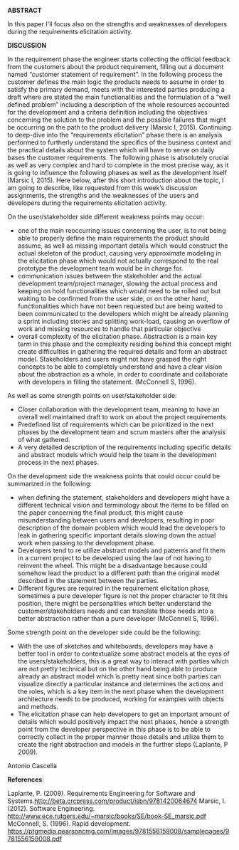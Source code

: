 **ABSTRACT**

In this paper I'll focus also on the strengths and weaknesses of developers during the requirements elicitation activity.

**DISCUSSION**

In the requirement phase the engineer starts collecting the official feedback from the customers about the product 
requirement, filling out a document named “customer statement of requirement”. In the following process the customer 
defines the main logic the products needs to assume in order to satisfy the primary demand, meets with the interested
parties producing a draft where are stated the main functionalities and the formulation of a “well defined problem”
including a description of the whole resources accounted for the development and a criteria definition including the 
objectives concerning the solution to the problem and the possible failures that might be occurring on the path to
the product delivery (Marsic I, 2015).
Continuing to deep-dive into the “requirements elicitation” phase there is an analysis performed to furtherly 
understand the specifics of the business context and the practical details about the system which will have to 
serve on daily bases the customer requirements. The following phase is absolutely crucial as well as very complex 
and hard to complete in the most precise way, as it is going to influence the following phases as well as the 
development itself (Marsic I, 2015).
 Here below, after this short introduction about the topic, I am going to describe, like requested from this week’s 
discussion assignments, the strengths and the weaknesses of the users and developers during the requirements 
elicitation activity.

On the user/stakeholder side different weakness points may occur:

- one of the main reoccurring issues concerning the user, is to not being able to properly define the main requirements the product should assume, as well as missing important details which would construct the actual skeleton of the product, causing very approximate modeling in the elicitation phase which would not actually correspond to the real prototype the development team would be in charge for.
- communication issues between the stakeholder and the actual development team/project manager, slowing the actual process and keeping on hold functionalities which would need to be rolled out but waiting to be confirmed from the user side, or on the other hand, functionalities which have not been requested but are being waited to been communicated to the developers which might be already planning a sprint including stories and splitting work-load, causing an overflow of work and missing resources to handle that particular objective
- overall complexity of the elicitation phase. Abstraction is a main key term in this phase and the complexity residing behind this concept might create difficulties in gathering the required details and form an abstract model. Stakeholders and users might not have grasped the right concepts to be able to completely understand and have a clear vision about the abstraction as a whole, in order to coordinate and collaborate with developers in filling the statement. (McConnell S, 1996).

As well as some strength points on user/stakeholder side:

- Closer collaboration with the development team, meaning to have an overall well maintained draft to work on about the 
project requirements
- Predefined list of requirements which can be prioritized in the next phases by the development team and scrum masters 
after the analysis of what gathered.
- A very detailed description of the requirements including specific details and abstract models which would help the 
team in the development process in the next phases.

On the development side the weakness points that could occur could be summarized in the following:

- when defining the statement, stakeholders and developers might have a different technical vision and terminology about 
the items to be filled on the paper concerning the final product, this might cause misunderstanding between users and 
developers, resulting in poor description of the domain problem which would lead the developers to leak in gathering 
specific important details slowing down the actual work when passing to the development phase.
- Developers tend to re utilize abstract models and patterns and fit them in a current project to be developed using the
law of not having to reinvent the wheel. This might be a disadvantage because could somehow lead the product to a 
different path than the original model described in the statement between the parties.
- Different figures are required in the requirement elicitation phase, sometimes a pure developer figure is not the 
proper character to fit this position, there might be personalities which better understand the customer/stakeholders 
needs and can translate those needs into a better abstraction rather than a pure developer (McConnell S, 1996).

Some strength point on the developer side could be the following:

- With the use of sketches and whiteboards, developers may have a better tool in order to contextualize some abstract
models at the eyes of the users/stakeholders, this is a great way to interact with parties which are not pretty 
technical but on the other hand being able to produce already an abstract model which is pretty neat since both parties 
can visualize directly a particular instance and determines the actions and the roles, which is a key item in the next 
phase when the development architecture needs to be produced, working for examples with objects and methods.
- The elicitation phase can help developers to get an important amount of details which would positively impact the next
phases, hence a strength point from the developer perspective in this phase is to be able to correctly collect in the proper manner those details and utilize them to create the right abstraction and models in the further steps (Laplante, P 2009).


Antonio Cascella 


**References**:

Laplante, P. (2009). Requirements Engineering for Software and Systems.http://beta.crcpress.com/product/isbn/9781420064674
Marsic, I. (2012). Software Engineering. http://www.ece.rutgers.edu/~marsic/books/SE/book-SE_marsic.pdf
McConnell, S. (1996). Rapid development. https://ptgmedia.pearsoncmg.com/images/9781556159008/samplepages/9781556159008.pdf




